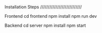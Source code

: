 Installation Steps ///////////////////////////

Frontend 
cd frontend 
npm install 
npm run dev


Backend 
cd server 
npm install 
npm start
